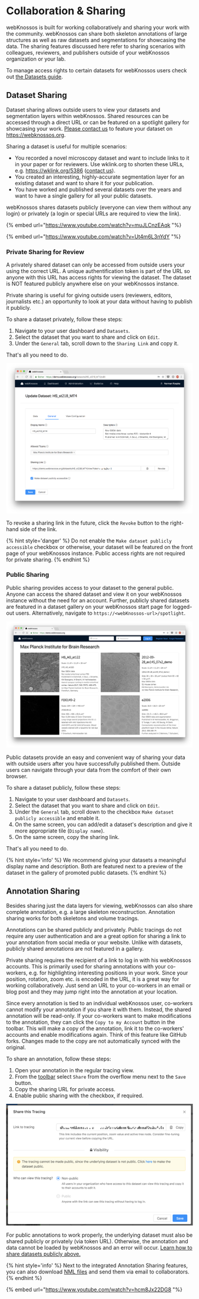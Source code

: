 # Collaboration & Sharing
webKnossos is built for working collaboratively and sharing your work with the community.
webKnossos can share both skeleton annotations of large structures as well as raw datasets and segmentations for showcasing the data.
The sharing features discussed here refer to sharing scenarios with colleagues, reviewers, and publishers outside of your webKnossos organization or your lab.

To manage access rights to certain datasets for webKnossos users check out [the Datasets guide](./datasets.md#dataset-permissions).

## Dataset Sharing

Dataset sharing allows outside users to view your datasets and segmentation layers within webKnossos.
Shared resources can be accessed through a direct URL or can be featured on a spotlight gallery for showcasing your work.
[Please contact us](mailto:hello@scalableminds.com) to feature your dataset on https://webknossos.org.

Sharing a dataset is useful for multiple scenarios: 
- You recorded a novel microscopy dataset and want to include links to it in your paper or for reviewers. Use wklink.org to shorten these URLs, e.g. https://wklink.org/5386 ([contact us](mailto:hello@scalableminds.com)).
- You created an interesting, highly-accurate segmentation layer for an existing dataset and want to share it for your publication.
- You have worked and published several datasets over the years and want to have a single gallery for all your public datasets.

webKnossos shares datasets publicly (everyone can view them without any login) or privately (a login or special URLs are required to view the link).

{% embed url="https://www.youtube.com/watch?v=muJLCnzEAqk "%}

{% embed url="https://www.youtube.com/watch?v=Ut4m6L3nYdY "%}

### Private Sharing for Review
A privately shared dataset can only be accessed from outside users your using the correct URL.
A unique authentification token is part of the URL so anyone with this URL has access rights for viewing the dataset.
The dataset is NOT featured publicly anywhere else on your webKnossos instance.

Private sharing is useful for giving outside users (reviewers, editors, journalists etc.) an opportunity to look at your data without having to publish it publicly.

To share a dataset privately, follow these steps:

1. Navigate to your user dashboard and `Datasets`. 
2. Select the dataset that you want to share and click on `Edit`.
3. Under the `General` tab, scroll down to the `Sharing Link` and copy it. 

That's all you need to do.

![Configure the Dataset Sharing](images/dataset_general.png)

To revoke a sharing link in the future, click the `Revoke` button to the right-hand side of the link.

{% hint style='danger' %}
Do not enable the `Make dataset publicly accessible` checkbox or otherwise, your dataset will be featured on the front page of your webKnossos instance.
Public access rights are not required for private sharing.
{% endhint %}

### Public Sharing
Public sharing provides access to your dataset to the general public.
Anyone can access the shared dataset and view it on your webKnossos instance without the need for an account.
Further, publicly shared datasets are featured in a dataset gallery on your webKnossos start page for logged-out users.
Alternatively, navigate to `https://<webKnossos-url>/spotlight`.

![The Dataset Gallery view provides a public showcase of all your published datasets. No wK account is required to view these.](images/spotlight.png)

Public datasets provide an easy and convenient way of sharing your data with outside users after you have successfully published them.
Outside users can navigate through your data from the comfort of their own browser.

To share a dataset publicly, follow these steps:

1. Navigate to your user dashboard and `Datasets`. 
2. Select the dataset that you want to share and click on `Edit`.
3. Under the `General` tab, scroll down to the checkbox `Make dataset publicly accessible` and enable it.
4. On the same screen, you can add/edit a dataset's description and give it more appropriate tile (`Display name`).
5. On the same screen, copy the sharing link.

That's all you need to do.

{% hint style='info' %}
We recommend giving your datasets a meaningful display name and description.
Both are featured next to a preview of the dataset in the gallery of promoted public datasets. 
{% endhint %}


## Annotation Sharing
Besides sharing just the data layers for viewing, webKnossos can also share complete annotation, e.g. a large skeleton reconstruction.
Annotation sharing works for both skeletons and volume tracings.

Annotations can be shared publicly and privately.
Public tracings do not require any user authentication and are a great option for sharing a link to your annotation from social media or your website.
Unlike with datasets, publicly shared annotations are not featured in a gallery.

Private sharing requires the recipient of a link to log in with his webKnossos accounts.
This is primarily used for sharing annotations with your co-workers, e.g. for highlighting interesting positions in your work.
Since your position, rotation, zoom etc. is encoded in the URL, it is a great way for working collaboratively.
Just send an URL to your co-workers in an email or blog post and they may jump right into the annotation at your location.

Since every annotation is tied to an individual webKnossos user, co-workers cannot modify your annotation if you share it with them.
Instead, the shared annotation will be read-only.
If your co-workers want to make modifications to the annotation, they can click the `Copy to my Account` button in the toolbar.
This will make a copy of the annotation, link it to the co-workers' accounts and enable modifications again.
Think of this feature like GitHub forks.
Changes made to the copy are not automatically synced with the original.

To share an annotation, follow these steps:

1. Open your annotation in the regular tracing view. 
2. From the [toolbar](./tracing_ui.md/#the-toolbar) select `Share` from the overflow menu next to the `Save` button.
3. Copy the sharing URL for private access.
4. Enable public sharing with the checkbox, if required.

![Configure the Annotation Sharing](images/tracing_ui_sharing.png)

For public annotations to work properly, the underlying dataset must also be shared publicly or privately (via token URL).
Otherwise, the annotation and data cannot be loaded by webKnossos and an error will occur.
[Learn how to share datasets publicly above.](#public-sharing)

{% hint style='info' %}
Next to the integrated Annotation Sharing features, you can also download [NML files](./data_formats.md#nml) and send them via email to collaborators.
{% endhint %}

{% embed url="https://www.youtube.com/watch?v=hcm8Jx22DG8 "%}
